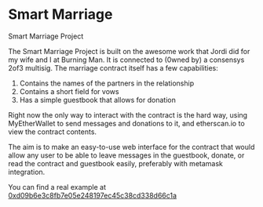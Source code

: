 # Smart Marriage
Smart Marriage Project

The Smart Marriage Project is built on the awesome work that Jordi did for my wife and I at Burning Man. It is connected to (0wned by) a consensys 2of3 multisig. The marriage contract itself has a few capabilities:

1. Contains the names of the partners in the relationship
2. Contains a short field for vows
3. Has a simple guestbook that allows for donation 

Right now the only way to interact with the contract is the hard way, using MyEtherWallet to send messages and donations to it, and etherscan.io to view the contract contents.

The aim is to make an easy-to-use web interface for the contract that would allow any user to be able to leave messages in the guestbook, donate, or read the contract and guestbook easily, preferably with metamask integration.

You can find a real example at [0xd09b6e3c8fb7e05e248197ec45c38cd338d66c1a](https://etherscan.io/address/0xd09b6e3c8fb7e05e248197ec45c38cd338d66c1a#readContract)
